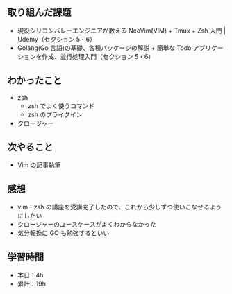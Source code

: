 ## 取り組んだ課題

- 現役シリコンバレーエンジニアが教える NeoVim(VIM) + Tmux + Zsh 入門 | Udemy（セクション 5・6）
- Golang(Go 言語)の基礎、各種パッケージの解説 + 簡単な Todo アプリケーションを作成、並行処理入門（セクション 5・6）

## わかったこと

- zsh
  - zsh でよく使うコマンド
  - zsh のプライグイン
- クロージャー

## 次やること

- Vim の記事執筆

## 感想

- vim・zsh の講座を受講完了したので、これから少しずつ使いこなせるようにしたい
- クロージャーのユースケースがよくわからなかった
- 気分転換に GO も勉強するといい

## 学習時間

- 本日：4h
- 累計：19h
